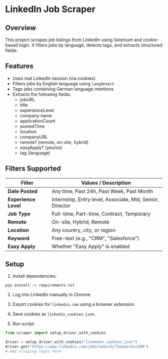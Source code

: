 # LinkedIn Job Scraper

## Overview

This project scrapes job listings from LinkedIn using Selenium and cookie-based login. It filters jobs by language, detects tags, and extracts structured fields.

## Features

- Uses real LinkedIn session (via cookies)
- Filters jobs by English language using `langdetect`
- Tags jobs containing German language mentions
- Extracts the following fields:
  - jobURL
  - title
  - experienceLevel
  - company name
  - applicationCount
  - postedTime
  - location
  - companyURL
  - remote? (remote, on-site, hybrid)
  - easyApply? (yes/no)
  - tag (language)

## Filters Supported

| Filter             | Values / Description                               |
|--------------------|----------------------------------------------------|
| **Date Posted**     | Any time, Past 24h, Past Week, Past Month          |
| **Experience Level**| Internship, Entry level, Associate, Mid, Senior, Director|
| **Job Type**        | Full-time, Part-time, Contract, Temporary          |
| **Remote**          | On-site, Hybrid, Remote                            |
| **Location**        | Any country, city, or region                       |
| **Keyword**         | Free-text (e.g., "CRM", "Salesforce")              |
| **Easy Apply**      | Whether "Easy Apply" is enabled                    |

## Setup

1. Install dependencies:
```
pip install -r requirements.txt
```

2. Log into LinkedIn manually in Chrome.
3. Export cookies for `linkedin.com` using a browser extension.
4. Save cookies as `linkedin_cookies.json`.

5. Run script:
```python
from scraper import setup_driver_with_cookies

driver = setup_driver_with_cookies("linkedin_cookies.json")
driver.get("https://www.linkedin.com/jobs/search/?keywords=CRM")
# Add scraping logic here
```
